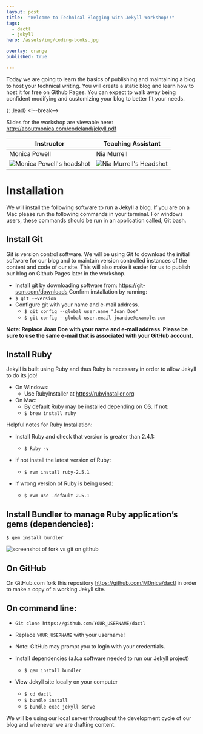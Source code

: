```yaml
---
layout: post
title:  "Welcome to Technical Blogging with Jekyll Workshop!!"
tags:
  - dactl
  - jekyll
hero: /assets/img/coding-books.jpg

overlay: orange
published: true

---
```



Today we are going to learn the basics of publishing and maintaining a blog to host your technical writing. You will create a static blog and learn how to host it for free on Github Pages. You can expect to walk away being confident modifying and customizing your blog to better fit your needs.

{: .lead} 
<!–-break-–>

Slides for the workshop are viewable here: http://aboutmonica.com/codeland/jekyll.pdf



| Instructor | Teaching Assistant   |
|----------|-----------|
| Monica Powell   |     Nia Murrell |
| ![Monica Powell's headshot](/dactl/assets/img/monicapowell100.jpg)   |        ![ Nia Murrell's Headshot](/dactl/assets/img/NiaMurrell100.jpg) |    


# Installation


We will install the following software to run a Jekyll a blog. If you are on a Mac please run the following commands in your terminal. For windows users, these commands should be run in an application called, Git bash.


## Install Git
Git is version control software. We will be using Git to download the initial software for our blog and to maintain version controlled instances of the content and code of our site. This will also make it easier for us to publish our blog on Github Pages later in the workshop.

- Install git by downloading software from: https://git-scm.com/downloads
Confirm installation by running:
 - `$ git -—version`
- Configure git with your name and e-mail address.
  - `$ git config --global user.name "Joan Doe"`
  - `$ git config --global user.email joandoe@example.com`

**Note: Replace Joan Doe with your name and e-mail address. Please be sure to use the same e-mail that is associated with your GitHub account.**


## Install Ruby
Jekyll is built using Ruby and thus Ruby is necessary in order to allow Jekyll to do its job!

- On Windows:
  - Use RubyInstaller at https://rubyinstaller.org
- On Mac:
  - By default Ruby may be installed depending on OS. If not:
  - `$ brew install ruby`

Helpful notes for Ruby Installation:

- Install Ruby  and check that version is greater than 2.4.1:
  - `$ Ruby -v`

- If not install the latest version of Ruby:
  - `$ rvm install ruby-2.5.1`

- If wrong version of Ruby is being used:
  - `$ rvm use —default 2.5.1`

## Install Bundler to manage Ruby application’s gems (dependencies):
  `$ gem install bundler`

![screenshot of fork vs git on github](/dactl/assets/img/git-screenshot.png)

## On GitHub
On GitHub.com fork this repository https://github.com/M0nica/dactl in order to make a copy of a working Jekyll site.

## On command line:
 - `Git clone https://github.com/YOUR_USERNAME/dactl`
 - Replace `YOUR_USERNAME` with your username!
 - Note: GitHub may prompt you to login with your credentials.

- Install dependencies (a.k.a software needed to run our Jekyll project)
  - `$ gem install bundler`

- View Jekyll site locally on your computer
  - `$ cd dactl`
  - `$ bundle install`
  - `$ bundle exec jekyll serve`

We will be using our local server throughout the development cycle of our blog and whenever we are drafting content.
